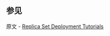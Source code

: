 ## 参见

原文 - [Replica Set Deployment Tutorials]( https://docs.mongodb.com/manual/administration/replica-set-deployment/ )

